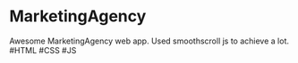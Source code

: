 # MarketingAgency
Awesome MarketingAgency web app.
Used smoothscroll js to achieve a lot.
#HTML #CSS #JS
